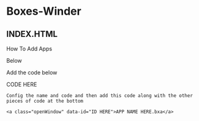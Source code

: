 # Boxes-Winder

## INDEX.HTML
How To Add Apps

Below <div id="desktop">

Add the code below
<div class="window closed" data-title="APP NAME HERE">
     CODE HERE
		</div>
    
    Config the name and code and then add this code along with the other pieces of code at the bottom
    
    <a class="openWindow" data-id="ID HERE">APP NAME HERE.bxa</a>
